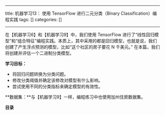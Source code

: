 
--- 
title:  机器学习13： 使用 TensorFlow 进行二元分类（Binary Classification）编程实践 
tags: []
categories: [] 

---
在【机器学习6】和【机器学习9】中，我们使用 TensorFlow 进行了“线性回归模型”和“组合特征”编程实践。本质上，其中采用的都是回归模型，也就是说，我们创建了产生浮点预测的模型，比如“这个社区的房子要花 N 千美元。” 在本篇，我们将创建并评估一个二进制分类模型。

**学习目标：**

 - 将回归问题转换为分类问题。
 - 修改分类阈值并确定该修改对模型有什么影响。
 - 尝试使用不同的分类指标来确定模型的有效性。

**数据集：**与【机器学习9】一样，编程练习中也使用加州住房数据集。

**目录**






